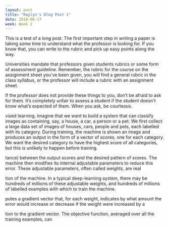 ```yaml
---
layout: post
title: "Raylyn's Blog Post 1"
date: 2018-08-17
week: Week 2
---
```

This is a test of a long post. The first important step in writing a paper is taking some time to understand what the professor is looking for. If you know that, you can write to the rubric and pick up easy points along the way.

Universities mandate that professors given students rubrics or some form of assessment guideline. Remember, the rubric for the course on the assignment sheet you’ve been given, you will find a general rubric in the class syllabus, or the professor will include a rubric with an assignment sheet.

If the professor does not provide these things to you, don’t be afraid to ask for them. It’s completely unfair to assess a student if the student doesn’t know what’s expected of them. When you ask, be courteous.

vised learning. Imagine that we want to build a system that can classify 
images as containing, say, a house, a car, a person or a pet. We first 
collect a large data set of images of houses, cars, people and pets, each 
labelled with its category. During training, the machine is shown an 
image and produces an output in the form of a vector of scores, one 
for each category. We want the desired category to have the highest 
score of all categories, but this is unlikely to happen before training. 

tance) between the output scores and the desired pattern of scores. The 
machine then modifies its internal adjustable parameters to reduce 
this error. These adjustable parameters, often called weights, are real 

tion of the machine. In a typical deep-learning system, there may be 
hundreds of millions of these adjustable weights, and hundreds of 
millions of labelled examples with which to train the machine. 

putes a gradient vector that, for each weight, indicates by what amount 
the error would increase or decrease if the weight were increased by a 

tion to the gradient vector. 
The objective function, averaged over all the training examples, can 

